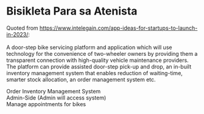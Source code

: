 # Bisikleta Para sa Atenista

Quoted from https://www.intelegain.com/app-ideas-for-startups-to-launch-in-2023/: <br><br>
A door-step bike servicing platform and application which will use technology for the convenience of two-wheeler owners by providing them a transparent connection with high-quality vehicle maintenance providers. The platform can provide assisted door-step pick-up and drop, an in-built inventory management system that enables reduction of waiting-time, smarter stock allocation, an order management system etc. <br>

Order Inventory Management System <br>
Admin-Side (Admin will access system) <br>
Manage appointments for bikes <br>
